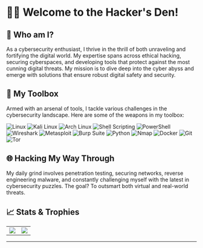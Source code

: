 # 🕵️‍♂️ Welcome to the Hacker's Den!

## 👤 Who am I?

As a cybersecurity enthusiast, I thrive in the thrill of both unraveling and fortifying the digital world. My expertise spans across ethical hacking, securing cyberspaces, and developing tools that protect against the most cunning digital threats. My mission is to dive deep into the cyber abyss and emerge with solutions that ensure robust digital safety and security.

## 🧰 My Toolbox

Armed with an arsenal of tools, I tackle various challenges in the cybersecurity landscape. Here are some of the weapons in my toolbox:

![Linux](https://img.shields.io/badge/linux-%23FCC624.svg?style=for-the-badge&logo=linux&logoColor=black) ![Kali Linux](https://img.shields.io/badge/Kali%20Linux-%2314354C.svg?style=for-the-badge&logo=kali-linux&logoColor=white) ![Arch Linux](https://img.shields.io/badge/Arch%20Linux-1793D1?style=for-the-badge&logo=arch-linux&logoColor=white) ![Shell Scripting](https://img.shields.io/badge/shell%20script-%23121011.svg?style=for-the-badge&logo=gnu-bash&logoColor=white) ![PowerShell](https://img.shields.io/badge/PowerShell-5391FE?style=for-the-badge&logo=powershell&logoColor=white) ![Wireshark](https://img.shields.io/badge/Wireshark-1679A7?style=for-the-badge&logo=wireshark&logoColor=white) ![Metasploit](https://img.shields.io/badge/Metasploit-000000?style=for-the-badge&logo=metasploit&logoColor=red)
![Burp Suite](https://img.shields.io/badge/Burp%20Suite-FF5733?style=for-the-badge&logo=burp-suite&logoColor=white) ![Python](https://img.shields.io/badge/python-%2314354C.svg?style=for-the-badge&logo=python&logoColor=white) ![Nmap](https://img.shields.io/badge/Nmap-4682B4?style=for-the-badge&logo=nmap&logoColor=white)
![Docker](https://img.shields.io/badge/Docker-2496ED?style=for-the-badge&logo=docker&logoColor=white)
![Git](https://img.shields.io/badge/Git-F05032?style=for-the-badge&logo=git&logoColor=white)
![Tor](https://img.shields.io/badge/Tor-7D4698?style=for-the-badge&logo=tor-project&logoColor=white)

## 🌐 Hacking My Way Through

My daily grind involves penetration testing, securing networks, reverse engineering malware, and constantly challenging myself with the latest in cybersecurity puzzles. The goal? To outsmart both virtual and real-world threats.

## 📈 Stats & Trophies

<table>
  <tr>
    <td><img src="https://github-readme-stats.vercel.app/api?username=0CTYSA&show_icons=true&theme=dark" /></td>
    <td><img src="https://github-readme-streak-stats.herokuapp.com/?user=0CTYSA&theme=dark"/></td>
  </tr>
</table>

---
